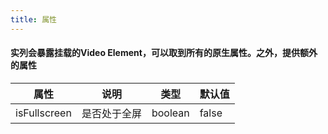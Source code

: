```yaml
---    
title: 属性
---
```

#### 实列会暴露挂载的Video Element，可以取到所有的原生属性。之外，提供额外的属性
| 属性 | 说明 | 类型 | 默认值 | 
| --- | --- | --- | --- | 
| isFullscreen | 是否处于全屏 | boolean | false |
